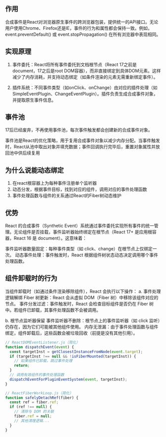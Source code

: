 ## 作用
合成事件是React对浏览器原生事件的跨浏览器包装，提供统一的API接口。无论用户使用Chrome、Firefox还是IE，事件的行为和属性都会保持一致。例如，event.preventDefault() 或 event.stopPropagation() 在所有浏览器中表现相同。

## 实现原理

1. 事件委托：React将所有事件委托到文档根节点（React 17之前是document，17之后是root DOM容器），而非直接绑定到具体DOM元素。这样减少了内存消耗，并支持动态绑定（如条件渲染的元素无需重新绑定事件）。

2. 插件系统：不同事件类型（如onClick、onChange）由对应的插件处理（如SimpleEventPlugin、ChangeEventPlugin）。插件负责生成合成事件对象，并提取原生事件信息。

## 事件池
17后已经废弃，不再使用事件池，每次事件触发都会创建新的合成事件对象。

事件池是React的优化策略，用于复用合成事件对象以减少内存分配。当事件触发时，React从池中取出对象并填充数据；事件回调执行完毕后，重置对象属性并放回池中供后续复用

## 为什么说能动态绑定
1. 在react根容器上为每种事件注册单个监听器
2. 动态分发，根据事件目标，找到对应的组件，调用对应的事件处理函数
3. 事件处理函数与组件的关系通过React的Fiber树动态维护

## 优势
React 的合成事件（Synthetic Event）系统通过事件委托实现所有事件的统一管理。无论组件是否挂载，事件监听器始终绑定在根节点（React 17+ 是应用根容器，React 16 是 document）。这意味着：

事件监听器数量固定：每种事件类型（如 click、change）在根节点上仅绑定一次。
动态事件处理：事件触发时，React 根据组件树状态动态决定调用哪个事件处理函数。

## 组件卸载时的行为
当组件卸载时（如通过条件渲染移除组件），React 会执行以下操作：
a. 事件处理逻辑解绑
Fiber 树更新：React 会从虚拟 DOM（Fiber 树）中移除该组件对应的节点。
事件分发过滤：事件触发时，React 会检查目标组件是否仍在 Fiber 树中。若组件已卸载，其事件处理函数不会被调用。

b. 根节点监听器保留
事件监听器不删除：根节点上的事件监听器（如 click 监听）仍存在，因为它们可能被其他组件使用。
内存无泄漏：由于事件处理函数与组件绑定，组件卸载后，这些函数会被垃圾回收（前提是没有其他引用）。

```javascript
// ReactDOMEventListener.js（简化）
function dispatchEvent(event) {
  const targetInst = getClosestInstanceFromNode(event.target);
  if (targetInst !== null && !isFiberMounted(targetInst)) {
    // 如果组件已卸载，跳过事件处理
    return;
  }
  // 调用有效组件的事件处理函数
  dispatchEventForPluginEventSystem(event, targetInst);
}
```

```javascript
// ReactFiberWorkLoop.js（简化）
function safelyDetachRef(fiber) {
  const ref = fiber.ref;
  if (ref !== null) {
    // 清除与 DOM 的关联
    fiber.ref = null;
    // 其他清理逻辑...
  }
}
```

